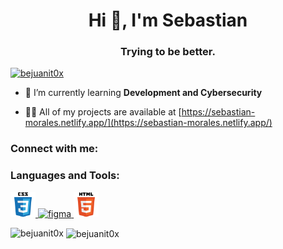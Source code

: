 <h1 align="center">Hi 👋, I'm Sebastian</h1>
<h3 align="center">Trying to be better.</h3>

<p align="left"> <a href="https://github.com/ryo-ma/github-profile-trophy"><img src="https://github-profile-trophy.vercel.app/?username=bejuanit0x" alt="bejuanit0x" /></a> </p>

- 🌱 I’m currently learning **Development and Cybersecurity**

- 👨‍💻 All of my projects are available at [https://sebastian-morales.netlify.app/](https://sebastian-morales.netlify.app/)

<h3 align="left">Connect with me:</h3>
<p align="left">
</p>

<h3 align="left">Languages and Tools:</h3>
<p align="left"> <a href="https://www.w3schools.com/css/" target="_blank" rel="noreferrer"> <img src="https://raw.githubusercontent.com/devicons/devicon/master/icons/css3/css3-original-wordmark.svg" alt="css3" width="40" height="40"/> </a> <a href="https://www.figma.com/" target="_blank" rel="noreferrer"> <img src="https://www.vectorlogo.zone/logos/figma/figma-icon.svg" alt="figma" width="40" height="40"/> </a> <a href="https://www.w3.org/html/" target="_blank" rel="noreferrer"> <img src="https://raw.githubusercontent.com/devicons/devicon/master/icons/html5/html5-original-wordmark.svg" alt="html5" width="40" height="40"/> </a> </p>

<p><img align="left" src="https://github-readme-stats.vercel.app/api/top-langs?username=bejuanit0x&show_icons=true&locale=en&layout=compact" alt="bejuanit0x" /></p>

<p>&nbsp;<img align="center" src="https://github-readme-stats.vercel.app/api?username=bejuanit0x&show_icons=true&locale=en" alt="bejuanit0x" /></p>
